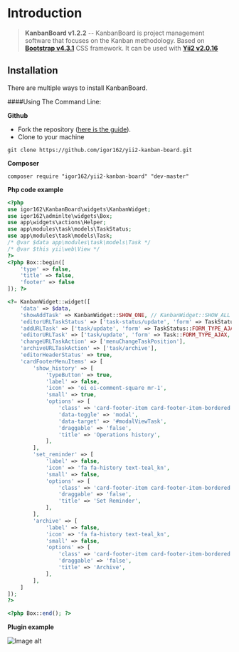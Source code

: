 Introduction 
======

> **KanbanBoard v1.2.2** -- KanbanBoard is project management software that focuses on the Kanban methodology. Based on **[Bootstrap v4.3.1](https://github.com/twbs/bootstrap)** CSS framework. 
It can be used with **[Yii2 v2.0.16](https://github.com/yiisoft/yii2)**


Installation
------------
There are multiple ways to install KanbanBoard.

####Using The Command Line:

**Github**

- Fork the repository ([here is the guide](https://help.github.com/articles/fork-a-repo/)).
- Clone to your machine

```
git clone https://github.com/igor162/yii2-kanban-board.git
```

**Composer**

```
composer require "igor162/yii2-kanban-board" "dev-master"
```

**Php code example**

```php
<?php
use igor162\KanbanBoard\widgets\KanbanWidget;
use igor162\adminlte\widgets\Box;
use app\widgets\actions\Helper;
use app\modules\task\models\TaskStatus;
use app\modules\task\models\Task;
/* @var $data app\modules\task\models\Task */
/* @var $this yii\web\View */
?>
<?php Box::begin([
    'type' => false,
    'title' => false,
    'footer' => false
]); ?>

<?= KanbanWidget::widget([
    'data' => $data,
    'showAddTask' => KanbanWidget::SHOW_ONE, // KanbanWidget::SHOW_ALL
    'editorURLTaskStatus' => ['task-status/update', 'form' => TaskStatus::FORM_TYPE_AJAX, 'returnUrl' => Helper::getReturnUrl()],
    'addURLTask' => ['task/update', 'form' => TaskStatus::FORM_TYPE_AJAX, 'returnUrl' => Helper::getReturnUrl()],
    'editorURLTask' => ['task/update', 'form' => Task::FORM_TYPE_AJAX, 'returnUrl' => Helper::getReturnUrl()],
    'changeURLTaskAction' => ['menuChangeTaskPosition'],
    'archiveURLTaskAction' => ['task/archive'],
    'editorHeaderStatus' => true,
    'cardFooterMenuItems' => [
        'show_history' => [
            'typeButton' => true,
            'label' => false,
            'icon' => 'oi oi-comment-square mr-1',
            'small' => true,
            'options' => [
                'class' => 'card-footer-item card-footer-item-bordered text-muted',
                'data-toggle' => 'modal',
                'data-target' => '#modalViewTask',
                'draggable' => 'false',
                'title' => 'Operations history',
            ],
        ],
        'set_reminder' => [
            'label' => false,
            'icon' => 'fa fa-history text-teal_kn',
            'small' => false,
            'options' => [
                'class' => 'card-footer-item card-footer-item-bordered text-muted',
                'draggable' => 'false',
                'title' => 'Set Reminder',
            ],
        ],
        'archive' => [
            'label' => false,
            'icon' => 'fa fa-history text-teal_kn',
            'small' => false,
            'options' => [
                'class' => 'card-footer-item card-footer-item-bordered text-muted',
                'draggable' => 'false',
                'title' => 'Archive',
            ],
        ],
    ]
]);
?>

<?php Box::end(); ?>

```

**Plugin example**

![Image alt](https://github.com/igor162/yii2-kanban-board/gift/example.gif)